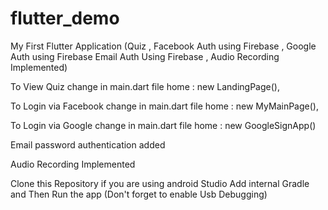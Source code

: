 # flutter_demo

My First Flutter Application
(Quiz , Facebook Auth using Firebase , Google Auth using Firebase
Email Auth Using Firebase , Audio Recording Implemented)

To View Quiz 
change in main.dart file
home : new LandingPage(),

To Login via Facebook 
change in main.dart file
home : new MyMainPage(),

To Login via Google
change in main.dart file
home : new GoogleSignApp()

Email password authentication added

Audio Recording Implemented


Clone this Repository 
if you are using android Studio 
Add internal Gradle
and Then Run the app
(Don't forget to enable Usb Debugging)

